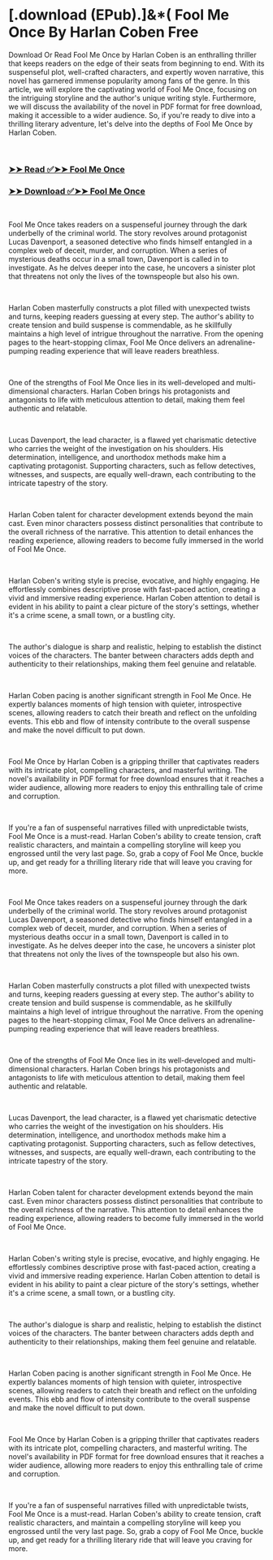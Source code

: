 # [.download (EPub).]&*( Fool Me Once By Harlan Coben Free

<p>Download Or Read Fool Me Once by Harlan Coben is an enthralling thriller that keeps readers on the edge of their seats from beginning to end. With its suspenseful plot, well-crafted characters, and expertly woven narrative, this novel has garnered immense popularity among fans of the genre. In this article, we will explore the captivating world of Fool Me Once, focusing on the intriguing storyline and the author's unique writing style. Furthermore, we will discuss the availability of the novel in PDF format for free download, making it accessible to a wider audience. So, if you're ready to dive into a thrilling literary adventure, let's delve into the depths of Fool Me Once by Harlan Coben.</p>
<p>&nbsp;</p>

### [➤➤ Read ✅➤➤ Fool Me Once](https://pdf2worldwide.blogspot.com/id/26109394)

### [➤➤ Download ✅➤➤ Fool Me Once](https://pdf2worldwide.blogspot.com/id/26109394)

<p>&nbsp;</p>
<p>Fool Me Once takes readers on a suspenseful journey through the dark underbelly of the criminal world. The story revolves around protagonist Lucas Davenport, a seasoned detective who finds himself entangled in a complex web of deceit, murder, and corruption. When a series of mysterious deaths occur in a small town, Davenport is called in to investigate. As he delves deeper into the case, he uncovers a sinister plot that threatens not only the lives of the townspeople but also his own.</p>
<p>&nbsp;</p>
<p>Harlan Coben masterfully constructs a plot filled with unexpected twists and turns, keeping readers guessing at every step. The author's ability to create tension and build suspense is commendable, as he skillfully maintains a high level of intrigue throughout the narrative. From the opening pages to the heart-stopping climax, Fool Me Once delivers an adrenaline-pumping reading experience that will leave readers breathless.</p>
<p>&nbsp;</p>
<p>One of the strengths of Fool Me Once lies in its well-developed and multi-dimensional characters. Harlan Coben brings his protagonists and antagonists to life with meticulous attention to detail, making them feel authentic and relatable.</p>
<p>&nbsp;</p>
<p>Lucas Davenport, the lead character, is a flawed yet charismatic detective who carries the weight of the investigation on his shoulders. His determination, intelligence, and unorthodox methods make him a captivating protagonist. Supporting characters, such as fellow detectives, witnesses, and suspects, are equally well-drawn, each contributing to the intricate tapestry of the story.</p>
<p>&nbsp;</p>
<p>Harlan Coben talent for character development extends beyond the main cast. Even minor characters possess distinct personalities that contribute to the overall richness of the narrative. This attention to detail enhances the reading experience, allowing readers to become fully immersed in the world of Fool Me Once.</p>
<p>&nbsp;</p>
<p>Harlan Coben's writing style is precise, evocative, and highly engaging. He effortlessly combines descriptive prose with fast-paced action, creating a vivid and immersive reading experience. Harlan Coben attention to detail is evident in his ability to paint a clear picture of the story's settings, whether it's a crime scene, a small town, or a bustling city.</p>
<p>&nbsp;</p>
<p>The author's dialogue is sharp and realistic, helping to establish the distinct voices of the characters. The banter between characters adds depth and authenticity to their relationships, making them feel genuine and relatable.</p>
<p>&nbsp;</p>
<p>Harlan Coben pacing is another significant strength in Fool Me Once. He expertly balances moments of high tension with quieter, introspective scenes, allowing readers to catch their breath and reflect on the unfolding events. This ebb and flow of intensity contribute to the overall suspense and make the novel difficult to put down.</p>
<p>&nbsp;</p>
<p>Fool Me Once by Harlan Coben is a gripping thriller that captivates readers with its intricate plot, compelling characters, and masterful writing. The novel's availability in PDF format for free download ensures that it reaches a wider audience, allowing more readers to enjoy this enthralling tale of crime and corruption.</p>
<p>&nbsp;</p>
<p>If you're a fan of suspenseful narratives filled with unpredictable twists, Fool Me Once is a must-read. Harlan Coben's ability to create tension, craft realistic characters, and maintain a compelling storyline will keep you engrossed until the very last page. So, grab a copy of Fool Me Once, buckle up, and get ready for a thrilling literary ride that will leave you craving for more.</p>
<p>&nbsp;</p>
<p>Fool Me Once takes readers on a suspenseful journey through the dark underbelly of the criminal world. The story revolves around protagonist Lucas Davenport, a seasoned detective who finds himself entangled in a complex web of deceit, murder, and corruption. When a series of mysterious deaths occur in a small town, Davenport is called in to investigate. As he delves deeper into the case, he uncovers a sinister plot that threatens not only the lives of the townspeople but also his own.</p>
<p>&nbsp;</p>
<p>Harlan Coben masterfully constructs a plot filled with unexpected twists and turns, keeping readers guessing at every step. The author's ability to create tension and build suspense is commendable, as he skillfully maintains a high level of intrigue throughout the narrative. From the opening pages to the heart-stopping climax, Fool Me Once delivers an adrenaline-pumping reading experience that will leave readers breathless.</p>
<p>&nbsp;</p>
<p>One of the strengths of Fool Me Once lies in its well-developed and multi-dimensional characters. Harlan Coben brings his protagonists and antagonists to life with meticulous attention to detail, making them feel authentic and relatable.</p>
<p>&nbsp;</p>
<p>Lucas Davenport, the lead character, is a flawed yet charismatic detective who carries the weight of the investigation on his shoulders. His determination, intelligence, and unorthodox methods make him a captivating protagonist. Supporting characters, such as fellow detectives, witnesses, and suspects, are equally well-drawn, each contributing to the intricate tapestry of the story.</p>
<p>&nbsp;</p>
<p>Harlan Coben talent for character development extends beyond the main cast. Even minor characters possess distinct personalities that contribute to the overall richness of the narrative. This attention to detail enhances the reading experience, allowing readers to become fully immersed in the world of Fool Me Once.</p>
<p>&nbsp;</p>
<p>Harlan Coben's writing style is precise, evocative, and highly engaging. He effortlessly combines descriptive prose with fast-paced action, creating a vivid and immersive reading experience. Harlan Coben attention to detail is evident in his ability to paint a clear picture of the story's settings, whether it's a crime scene, a small town, or a bustling city.</p>
<p>&nbsp;</p>
<p>The author's dialogue is sharp and realistic, helping to establish the distinct voices of the characters. The banter between characters adds depth and authenticity to their relationships, making them feel genuine and relatable.</p>
<p>&nbsp;</p>
<p>Harlan Coben pacing is another significant strength in Fool Me Once. He expertly balances moments of high tension with quieter, introspective scenes, allowing readers to catch their breath and reflect on the unfolding events. This ebb and flow of intensity contribute to the overall suspense and make the novel difficult to put down.</p>
<p>&nbsp;</p>
<p>Fool Me Once by Harlan Coben is a gripping thriller that captivates readers with its intricate plot, compelling characters, and masterful writing. The novel's availability in PDF format for free download ensures that it reaches a wider audience, allowing more readers to enjoy this enthralling tale of crime and corruption.</p>
<p>&nbsp;</p>
<p>If you're a fan of suspenseful narratives filled with unpredictable twists, Fool Me Once is a must-read. Harlan Coben's ability to create tension, craft realistic characters, and maintain a compelling storyline will keep you engrossed until the very last page. So, grab a copy of Fool Me Once, buckle up, and get ready for a thrilling literary ride that will leave you craving for more.</p>
<p>&nbsp;</p>
